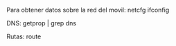 Para obtener datos sobre la red del movil:
netcfg
ifconfig <interfaz>



DNS:
getprop | grep dns

Rutas:
route
